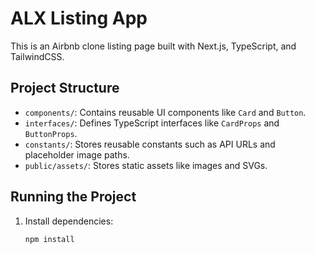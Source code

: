 # ALX Listing App

This is an Airbnb clone listing page built with Next.js, TypeScript, and TailwindCSS.

## Project Structure

- `components/`: Contains reusable UI components like `Card` and `Button`.
- `interfaces/`: Defines TypeScript interfaces like `CardProps` and `ButtonProps`.
- `constants/`: Stores reusable constants such as API URLs and placeholder image paths.
- `public/assets/`: Stores static assets like images and SVGs.

## Running the Project

1. Install dependencies:
   ```bash
   npm install
